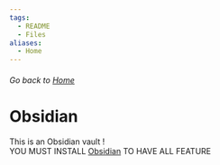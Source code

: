 ```yaml
---
tags:
  - README
  - Files
aliases:
  - Home
---
```

###### Go back to [Home](Home.md)

# Obsidian  
This is an Obsidian vault !  
YOU MUST INSTALL [Obsidian](obsidian.md) TO HAVE ALL FEATURE
